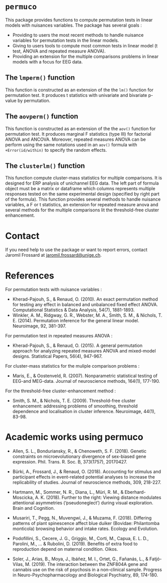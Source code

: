 # `permuco`

This package provides functions to compute permutation tests in linear models with nuisances variables. The package has several goals :

* Providing to users the most recent methods to handle nuisance variables for permutation tests in the linear models.
* Giving to users tools to compute most common tests in linear model (t test, ANOVA and repeated measure ANOVA).
* Providing an extension for the multiple comparisons problems in linear models with a focus for EEG data.

## The `lmperm()` function
This function is constructed as an extension of the the `lm()` function for permutation test. It produces t statistics with univariate and bivariate p-value by permutation.

## The `aovperm()` function
This function is constructed as an extension of the the `aov()` function for permutation test. It produces marginal F statistics (type III) for factorial ANOVA and ANCOVA. Moreover, repeated measures ANOVA can be perform using the same notations used in an `aov()` formula with `+Error(id/within)` to specify the random effects.

## The `clusterlm()` function
This function compute cluster-mass statistics for multiple comparisons. It is designed for ERP analysis of unichannel EEG data. The left part of formula object must be a matrix or dataframe which columns represents multiple responses tested on the same experimental design (specified by right part of the formula). This function provides several methods to handle nuisance variables, a F or t statistics, an extension for repeated measure anova and several methods for the multiple comparisons lit the threshold-free cluster enhancement. 

# Contact
If you need help to use the package or want to report errors, contact Jaromil Frossard at <jaromil.frossard@unige.ch>.


# References
For permutation tests with nuisance variables :

* Kherad-Pajouh, S., & Renaud, O. (2010). An exact permutation method for testing any effect in balanced and unbalanced fixed effect ANOVA. Computational Statistics & Data Analysis, 54(7), 1881-1893.
* Winkler, A. M., Ridgway, G. R., Webster, M. A., Smith, S. M., & Nichols, T. E. (2014). Permutation inference for the general linear model. Neuroimage, 92, 381-397.

For permutation test in repeated measures ANOVA :

* Kherad-Pajouh, S., & Renaud, O. (2015). A general permutation approach for analyzing repeated measures ANOVA and mixed-model designs. Statistical Papers, 56(4), 947-967.

For cluster-mass statistics for the muliple comparison problems :

* Maris, E., & Oostenveld, R. (2007). Nonparametric statistical testing of EEG-and MEG-data. Journal of neuroscience methods, 164(1), 177-190.

For the threshold-free cluster-enhancement method :

* Smith, S. M., & Nichols, T. E. (2009). Threshold-free cluster enhancement: addressing problems of smoothing, threshold dependence and localisation in cluster inference. Neuroimage, 44(1), 83-98.

# Academic works using permuco

* Allen, S. L., Bonduriansky, R., & Chenoweth, S. F. (2018). Genetic constraints on microevolutionary divergence of sex-biased gene expression. Phil. Trans. R. Soc. B, 373(1757), 20170427.

* Bürki, A., Frossard, J., & Renaud, O. (2018). Accounting for stimulus and participant effects in event-related potential analyses to increase the replicability of studies. Journal of neuroscience methods, 309, 218-227.

* Hartmann, M., Sommer, N. R., Diana, L., Müri, R. M., & Eberhard-Moscicka, A. K. (2018). Further to the right: Viewing distance modulates attentional asymmetries (‘pseudoneglect’) during visual exploration. Brain and Cognition.

* Musariri, T., Pegg, N., Muvengwi, J., & Muzama, F. (2018). Differing patterns of plant spinescence affect blue duiker (Bovidae: Philantomba monticola) browsing behavior and intake rates. Ecology and Evolution.

* Podofillini, S., Cecere, J. G., Griggio, M., Corti, M., Capua, E. L. D., Parolini, M., ... & Rubolini, D. (2019). Benefits of extra food to reproduction depend on maternal condition. Oikos.

* Soler, J., Arias, B., Moya, J., Ibáñez, M. I., Ortet, G., Fañanás, L., & Fatjó-Vilas, M. (2019). The interaction between the ZNF804A gene and cannabis use on the risk of psychosis in a non-clinical sample. Progress in Neuro-Psychopharmacology and Biological Psychiatry, 89, 174-180.

